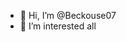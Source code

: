 - 👋 Hi, I’m @Beckouse07
- 👀 I’m interested all 

<!---
Beckouse07/Beckouse07 is a ✨ special ✨ repository because its `README.md` (this file) appears on your GitHub profile.
You can click the Preview link to take a look at your changes.
--->
